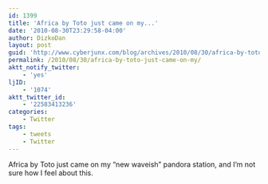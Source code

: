 ```yaml
---
id: 1399
title: 'Africa by Toto just came on my...'
date: '2010-08-30T23:29:58-04:00'
author: DizkoDan
layout: post
guid: 'http://www.cyberjunx.com/blog/archives/2010/08/30/africa-by-toto-just-came-on-my/'
permalink: /2010/08/30/africa-by-toto-just-came-on-my/
aktt_notify_twitter:
    - 'yes'
ljID:
    - '1074'
aktt_twitter_id:
    - '22583413236'
categories:
    - Twitter
tags:
    - tweets
    - Twitter
---
```


Africa by Toto just came on my “new waveish” pandora station, and I’m not sure how I feel about this.